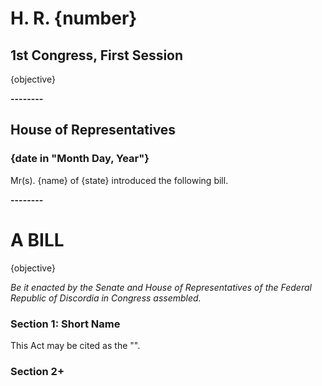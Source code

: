 # H. R. {number}
## 1st Congress, First Session

{objective}

**--------**
## House of Representatives
### {date in "Month Day, Year"}
Mr(s). {name} of {state} introduced the following bill.

**--------**
# A BILL

{objective}

*Be it enacted by the Senate and House of Representatives of the Federal Republic of Discordia in Congress assembled.*

### Section 1: Short Name

This Act may be cited as the "".

### Section 2+